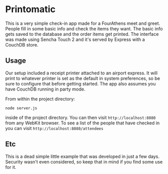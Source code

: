# Printomatic

This is a very simple check-in app made for a FourAthens meet and greet. People fill in some basic info and check the items they want. The basic info gets saved to the database and the order items get printed. The interface was made using Sencha Touch 2 and it's served by Express with a CouchDB store.

## Usage

Our setup included a receipt printer attached to an airport express. It will print to whatever printer is set as the default in system preferences, so be sure to configure that before getting started. The app also assumes you have CouchDB running in party mode. 

From within the project directory:

    node server.js

inside of the project directory. You can then visit `http://localhost:8080` from any WebKit browser. To see a list of the people that have checked in you can visit `http://localhost:8080/attendees`

## Etc

This is a dead simple little example that was developed in just a few days. Security wasn't even considered, so keep that in mind if you find some use for it.